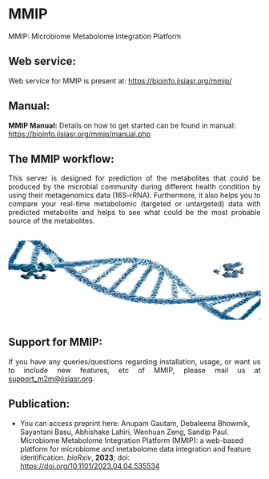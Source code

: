 # MMIP 
MMIP: Microbiome Metabolome Integration Platform


## Web service:  

Web service for MMIP is present at: https://bioinfo.jisiasr.org/mmip/  


## Manual:  

<b>MMIP Manual:</b> Details on how to get started can be found in manual: https://bioinfo.jisiasr.org/mmip/manual.php


## The MMIP workflow:
<div align="justify">This server is designed for prediction of the metabolites that could be produced by the microbial community during different health condition by using their metagenomics data (16S-rRNA). Furthermore, it also helps you to compare your real-time metabolomic (targeted or untargeted) data with predicted metabolite and helps to see what could be the most probable source of the metabolites.</div> <br>


<p align="center"><img src="img/img.jpg" alt="Logo"></p>


##  Support for MMIP:
<div align="justify">If you have any queries/questions regarding installation, usage, or want us to include new features, etc of  MMIP, please mail us at <a href="mailto:support_m2m@csiriicb.res.in" target="_blank" rel="noopener noreferrer">support_m2m@jisiasr.org</a>.</div> 

## Publication: 

- You can access preprint here: Anupam Gautam, Debaleena Bhowmik, Sayantani Basu, Abhishake Lahiri, Wenhuan Zeng, Sandip Paul. 
Microbiome Metabolome Integration Platform (MMIP): a web-based platform for microbiome and metabolome data integration and feature identification. *bioRxiv*, **2023**; doi: https://doi.org/10.1101/2023.04.04.535534
